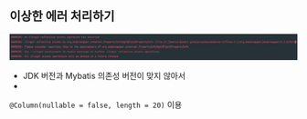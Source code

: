 ## 이상한 에러 처리하기

![image-20230224135622707](assets/image-20230224135622707.png)

- JDK 버전과 Mybatis 의존성 버전이 맞지 않아서
- 

`@Column(nullable = false, length = 20)` 이용

